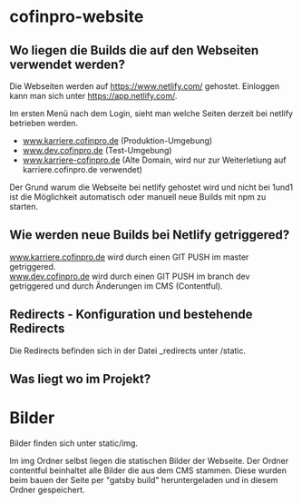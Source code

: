 # cofinpro-website

## Wo liegen die Builds die auf den Webseiten verwendet werden?

Die Webseiten werden auf https://www.netlify.com/ gehostet. Einloggen kann man sich unter https://app.netlify.com/.

Im ersten Menü nach dem Login, sieht man welche Seiten derzeit bei netlify betrieben werden.

* www.karriere.cofinpro.de (Produktion-Umgebung)
* www.dev.cofinpro.de (Test-Umgebung)
* www.karriere-cofinpro.de (Alte Domain, wird nur zur Weiterletiung auf karriere.cofinpro.de verwendet)

Der Grund warum die Webseite bei netlify gehostet wird und nicht bei 1und1 ist die Möglichkeit automatisch oder manuell neue Builds mit npm zu starten. 

## Wie werden neue Builds bei Netlify getriggered?

www.karriere.cofinpro.de wird durch einen GIT PUSH im master getriggered.  
www.dev.cofinpro.de wird durch einen GIT PUSH im branch dev getriggered und durch Änderungen im CMS (Contentful).

## Redirects - Konfiguration und bestehende Redirects

Die Redirects befinden sich in der Datei _redirects unter /static.

## Was liegt wo im Projekt?

# Bilder

Bilder finden sich unter static/img.

Im img Ordner selbst liegen die statischen Bilder der Webseite. Der Ordner contentful beinhaltet alle Bilder die aus dem CMS stammen. Diese wurden beim bauen der Seite per "gatsby  build" heruntergeladen und in diesem Ordner gespeichert. 